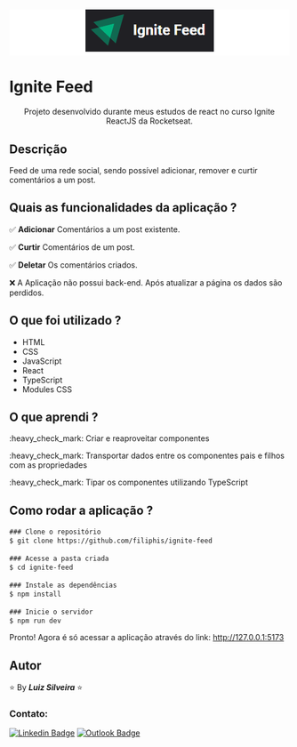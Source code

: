 <h1 align="center" style="background-color: white;"><img src=".github/logo.png" alt="Ignite Feed"></h1>

# Ignite Feed

<!-- ![ezgif com-gif-maker (1)](https://user-images.githubusercontent.com/13370451/174902862-34808dd0-5086-4385-90e1-f825ecfb6621.gif) -->

<p align="center">Projeto desenvolvido durante meus estudos de react no curso Ignite ReactJS da Rocketseat.</p>

## Descrição

<p>Feed de uma rede social, sendo possível adicionar, remover e curtir comentários a um post. </p>

## Quais as funcionalidades da aplicação ?

:white_check_mark: **Adicionar** Comentários a um post existente.

:white_check_mark: **Curtir** Comentários de um post.

:white_check_mark: **Deletar** Os comentários criados.

:x: A Aplicação não possui back-end. Após atualizar a página os dados são perdidos.

## O que foi utilizado ?

- HTML
- CSS
- JavaScript
- React
- TypeScript
- Modules CSS

## O que aprendi ?

<p>:heavy_check_mark: Criar e reaproveitar componentes</p>

<p>:heavy_check_mark: Transportar dados entre os componentes pais e filhos com as propriedades</p>

<p>:heavy_check_mark: Tipar os componentes utilizando TypeScript</p>

## Como rodar a aplicação ?

```
### Clone o repositório
$ git clone https://github.com/filiphis/ignite-feed

### Acesse a pasta criada
$ cd ignite-feed

### Instale as dependências
$ npm install

### Inicie o servidor
$ npm run dev
```

<p>
Pronto! Agora é só acessar a aplicação através do link: <a href="http://127.0.0.1:5173" target="_blank">http://127.0.0.1:5173</a>
</p>

## Autor

:star: By **_Luiz Silveira_** :star:

### Contato:

[![Linkedin Badge](https://img.shields.io/badge/-Luiz-blue?style=flat-square&logo=Linkedin&logoColor=white&link=https://www.linkedin.com/in/luiz-silveira-front-end/)](https://www.linkedin.com/in/luiz-silveira-front-end/) [![Outlook Badge](https://img.shields.io/badge/-l.filiphis@hotmail.com-blue?style=flat-square&logo=microsoft-outlook&logoColor=white&link=mailto:l.filiphis@hotmail.com)](mailto:l.filiphis@hotmail)
